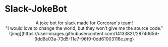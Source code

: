 # Slack-JokeBot
<p align="center">
A joke bot for slack made for Corcoran's team! <br>
"I would love to change the world, but they won’t give me the source code."
![img](https://user-images.githubusercontent.com/14133821/28740656-9dd8e03a-73d5-11e7-96f9-0dd61003116e.png)
